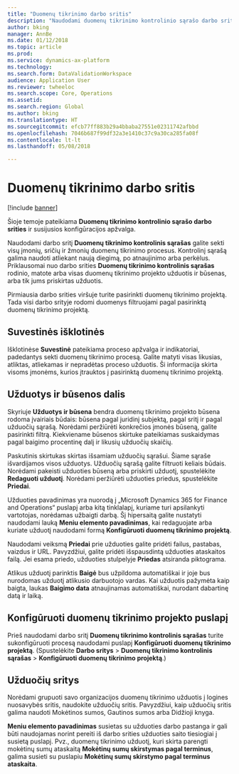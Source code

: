 ```yaml
---
title: "Duomenų tikrinimo darbo sritis"
description: "Naudodami duomenų tikrinimo kontrolinio sąrašo darbo sritį galite sekti visų įmonių, sričių ir žmonių duomenų tikrinimo procesus. Kontrolinį sąrašą galima naudoti atliekant naują diegimą, po atnaujinimo arba perkėlus."
author: bking
manager: AnnBe
ms.date: 01/12/2018
ms.topic: article
ms.prod: 
ms.service: dynamics-ax-platform
ms.technology: 
ms.search.form: DataValidationWorkspace
audience: Application User
ms.reviewer: twheeloc
ms.search.scope: Core, Operations
ms.assetid: 
ms.search.region: Global
ms.author: bking
ms.translationtype: HT
ms.sourcegitcommit: efcb77ff883b29a4bbaba27551e02311742afbbd
ms.openlocfilehash: 7046b687f99df32a3e1410c37c9a30ca285fa08f
ms.contentlocale: lt-lt
ms.lasthandoff: 05/08/2018

---
```


# <a name="data-validation-workspace"></a>Duomenų tikrinimo darbo sritis

[!include [banner](../includes/banner.md)]

Šioje temoje pateikiama **Duomenų tikrinimo kontrolinio sąrašo darbo srities** ir susijusios konfigūracijos apžvalga.

Naudodami darbo sritį **Duomenų tikrinimo kontrolinis sąrašas** galite sekti visų įmonių, sričių ir žmonių duomenų tikrinimo procesus. Kontrolinį sąrašą galima naudoti atliekant naują diegimą, po atnaujinimo arba perkėlus. Priklausomai nuo darbo srities **Duomenų tikrinimo kontrolinis sąrašas** rodinio, matote arba visas duomenų tikrinimo projekto užduotis ir būsenas, arba tik jums priskirtas užduotis.

Pirmiausia darbo srities viršuje turite pasirinkti duomenų tikrinimo projektą. Tada visi darbo srityje rodomi duomenys filtruojami pagal pasirinktą duomenų tikrinimo projektą.

## <a name="summary-tiles"></a>Suvestinės išklotinės

Išklotinėse **Suvestinė** pateikiama proceso apžvalga ir indikatoriai, padedantys sekti duomenų tikrinimo procesą. Galite matyti visas likusias, atliktas, atliekamas ir nepradėtas proceso užduotis. Ši informacija skirta visoms įmonėms, kurios įtrauktos į pasirinktą duomenų tikrinimo projektą.

## <a name="tasks-and-status-section"></a>Užduotys ir būsenos dalis

Skyriuje **Užduotys ir būsena** bendra duomenų tikrinimo projekto būsena rodoma įvairiais būdais: būsena pagal juridinį subjektą, pagal sritį ir pagal užduočių sąrašą. Norėdami peržiūrėti konkrečios įmonės būseną, galite pasirinkti filtrą. Kiekviename būsenos skirtuke pateikiamas suskaidymas pagal baigimo procentinę dalį ir likusių užduočių skaičių.

Paskutinis skirtukas skirtas išsamiam užduočių sąrašui. Šiame sąraše išvardijamos visos užduotys.
Užduočių sąrašą galite filtruoti keliais būdais. Norėdami pakeisti užduoties būseną arba priskirti užduotį, spustelėkite **Redaguoti užduotį**. Norėdami peržiūrėti užduoties priedus, spustelėkite **Priedai**.

Užduoties pavadinimas yra nuorodą į „Microsoft Dynamics 365 for Finance and Operations“ puslapį arba kitą tinklalapį, kuriame turi apsilankyti vartotojas, norėdamas užbaigti darbą. Šį hipersaitą galite nustatyti naudodami lauką **Meniu elemento pavadinimas**, kai redaguojate arba kuriate užduotį naudodami formą **Konfigūruoti duomenų tikrinimo projektą**.

Naudodami veiksmą **Priedai** prie užduoties galite pridėti failus, pastabas, vaizdus ir URL. Pavyzdžiui, galite pridėti išspausdintą užduoties ataskaitos failą. Jei esama priedo, užduoties stulpelyje **Priedas** atsiranda piktograma.

Atlikus užduotį parinktis **Baigė** bus užpildoma automatiškai ir joje bus nurodomas užduotį atlikusio darbuotojo vardas. Kai užduotis pažymėta kaip baigta, laukas **Baigimo data** atnaujinamas automatiškai, nurodant dabartinę datą ir laiką.

## <a name="configure-data-validation-project-page"></a>Konfigūruoti duomenų tikrinimo projekto puslapį

Prieš naudodami darbo sritį **Duomenų tikrinimo kontrolinis sąrašas** turite sukonfigūruoti procesą naudodami puslapį **Konfigūruoti duomenų tikrinimo projektą**. (Spustelėkite **Darbo sritys** \> **Duomenų tikrinimo kontrolinis sąrašas** \> **Konfigūruoti duomenų tikrinimo projektą**.)

## <a name="task-areas"></a>Užduočių sritys

Norėdami grupuoti savo organizacijos duomenų tikrinimo užduotis į logines nuosavybės sritis, naudokite užduočių sritis. Pavyzdžiui, kaip užduočių sritis galima naudoti Mokėtinos sumos, Gautinos sumos arba Didžioji knyga.

**Meniu elemento pavadinimas** susietas su užduoties darbo pastanga ir gali būti naudojamas norint pereiti iš darbo srities užduoties saito tiesiogiai į susietą puslapį. Pvz., duomenų tikrinimo užduotį, kuri skirta parengti mokėtinų sumų ataskaitą **Mokėtinų sumų skirstymas pagal terminus**, galima susieti su puslapiu **Mokėtinų sumų skirstymo pagal terminus ataskaita**.

